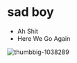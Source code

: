 # sad boy
-  Ah Shit 
-  Here We Go Again

![thumbbig-1038289](https://user-images.githubusercontent.com/73060136/117613745-8da97780-b191-11eb-8946-c5dadcd3101f.jpeg)

<!---
SinsamutQ/SinsamutQ is a ✨ special ✨ repository because its `README.md` (this file) appears on your GitHub profile.
You can click the Preview link to take a look at your changes.
--->
